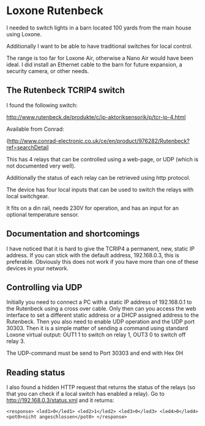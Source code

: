 # Loxone Rutenbeck

I needed to switch lights in a barn located 100 yards from the main
house using Loxone.

Additionally I want to be able to have traditional switches for local
control.

The range is too far for Loxone Air, otherwise a Nano Air would have
been ideal. I did install an Ethernet cable to the barn for future
expansion, a security camera, or other needs.

## The Rutenbeck TCRIP4 switch

I found the following switch:

http://www.rutenbeck.de/produkte/c/ip-aktoriksensorik/p/tcr-ip-4.html

Available from Conrad:

(http://www.conrad-electronic.co.uk/ce/en/product/976282/Rutenbeck?ref=searchDetail

This has 4 relays that can be controlled using a web-page, or UDP (which is
not documented very well).

Additionally the status of each relay can be retrieved using http protocol.

The device has four local inputs that can be used to switch the relays
with local switchgear.

It fits on a din rail, needs 230V for operation, and has an input for an
optional temperature sensor.

## Documentation and shortcomings

I have noticed that it is hard to give the TCRIP4 a permanent, new, static
IP address. If you can stick with the default address, 192.168.0.3, this is
preferable. Obviously this does not work if you have more than one of
these devices in your network.


## Controlling via UDP

Initially you need to connect a PC with a static IP address of 192.168.0.1 to
the Rutenbeck using a cross over cable. Only then can you access the web
interface to set a different static address or a DHCP assigned address to the
Rutenbeck. Then you also need to enable UDP operation and the UDP port 30303.
Then it is a simple matter of sending a command using standard Loxone virtual
output: OUT1 1 to switch on relay 1, OUT3 0 to switch off relay 3.

The UDP-command must be send to Port 30303 and end with Hex 0H

## Reading status

I also found a hidden HTTP request that returns the status of the relays (so that you can check if a local switch has enabled a relay). Go to http://192.168.0.3/status.xml
and it returns:

`<response>
   <led1>0</led1>
   <led2>1</led2>
   <led3>0</led3>
   <led4>0</led4>
   <pot0>nicht angeschlossen</pot0>
</response>
`
